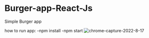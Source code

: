 # Burger-app-React-Js
Simple Burger app

how to run app:
-npm install 
-npm start
![chrome-capture-2022-8-17](https://user-images.githubusercontent.com/36125167/190874463-95c291fe-89c4-427b-9307-85aef9d1f448.gif)
